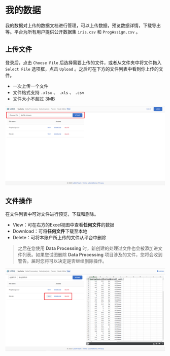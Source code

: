 # 我的数据

我的数据对上传的数据文档进行管理，可以上传数据，预览数据详情，下载导出等。平台为所有用户提供公开数据集 `iris.csv`
和 `ProgAssign.csv` 。

## 上传文件

登录后，点击 `Choose File` 后选择需要上传的文件，或者从文件夹中将文件拖入 `Select File` 选项框，点击 `Upload`
。之后可在下方的文件列表中看到你上传的文件。

- 一次上传一个文件
- 文件格式支持 `.xlsx` 、 `.xls` 、 `.csv` 
- 文件大小不超过 3MB

![my_data_upload](/images/my-data/my_data_file.png)


## 文件操作

在文件列表中可对文件进行预览，下载和删除。

- View：可在右方的Excel视图中查看**任何文件**的数据
- Download：可将**任何文件**下载至本地
- Delete：可将本账户所上传的文件从平台中删除

> 之后在您使用 **Data Processing** 时，新创建的处理过文件也会被添加进文件列表。如果您试图删除 **Data Processing** 
> 项目涉及的文件，您将会收到警告。届时您将可以决定是否继续删除操作。

![my_data_action](/images/my-data/my_data_action.png)
